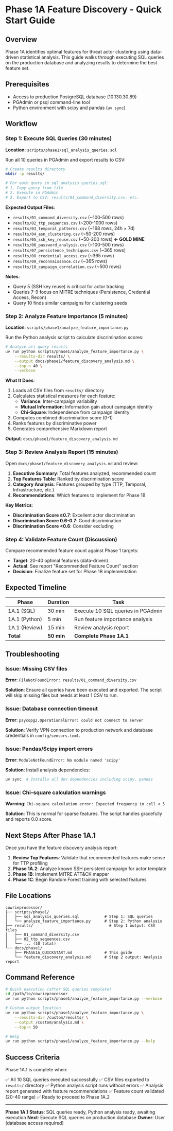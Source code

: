 # Phase 1A Feature Discovery - Quick Start Guide

## Overview

Phase 1A identifies optimal features for threat actor clustering using data-driven statistical analysis. This guide walks through executing SQL queries on the production database and analyzing results to determine the best feature set.

## Prerequisites

- Access to production PostgreSQL database (10.130.30.89)
- PGAdmin or psql command-line tool
- Python environment with scipy and pandas (`uv sync`)

## Workflow

### Step 1: Execute SQL Queries (30 minutes)

**Location**: `scripts/phase1/sql_analysis_queries.sql`

Run all 10 queries in PGAdmin and export results to CSV:

```bash
# Create results directory
mkdir -p results/

# For each query in sql_analysis_queries.sql:
# 1. Copy query from file
# 2. Execute in PGAdmin
# 3. Export to CSV: results/01_command_diversity.csv, etc.
```

**Expected Output Files**:
- `results/01_command_diversity.csv` (~100-500 rows)
- `results/02_ttp_sequences.csv` (~200-1000 rows)
- `results/03_temporal_patterns.csv` (~168 rows, 24h × 7d)
- `results/04_asn_clustering.csv` (~50-200 rows)
- `results/05_ssh_key_reuse.csv` (~50-200 rows) **← GOLD MINE**
- `results/06_password_analysis.csv` (~100-500 rows)
- `results/07_persistence_techniques.csv` (~365 rows)
- `results/08_credential_access.csv` (~365 rows)
- `results/09_reconnaissance.csv` (~365 rows)
- `results/10_campaign_correlation.csv` (~500 rows)

**Notes**:
- Query 5 (SSH key reuse) is critical for actor tracking
- Queries 7-9 focus on MITRE techniques (Persistence, Credential Access, Recon)
- Query 10 finds similar campaigns for clustering seeds

### Step 2: Analyze Feature Importance (5 minutes)

**Location**: `scripts/phase1/analyze_feature_importance.py`

Run the Python analysis script to calculate discrimination scores:

```bash
# Analyze all query results
uv run python scripts/phase1/analyze_feature_importance.py \
    --results-dir results/ \
    --output docs/phase1/feature_discovery_analysis.md \
    --top-n 40 \
    --verbose
```

**What It Does**:
1. Loads all CSV files from `results/` directory
2. Calculates statistical measures for each feature:
   - **Variance**: Inter-campaign variability
   - **Mutual Information**: Information gain about campaign identity
   - **Chi-Square**: Independence from campaign identity
3. Computes combined discrimination score (0-1)
4. Ranks features by discriminative power
5. Generates comprehensive Markdown report

**Output**: `docs/phase1/feature_discovery_analysis.md`

### Step 3: Review Analysis Report (15 minutes)

Open `docs/phase1/feature_discovery_analysis.md` and review:

1. **Executive Summary**: Total features analyzed, recommended count
2. **Top Features Table**: Ranked by discrimination score
3. **Category Analysis**: Features grouped by type (TTP, Temporal, Infrastructure, etc.)
4. **Recommendations**: Which features to implement for Phase 1B

**Key Metrics**:
- **Discrimination Score ≥0.7**: Excellent actor discrimination
- **Discrimination Score 0.6-0.7**: Good discrimination
- **Discrimination Score <0.6**: Consider excluding

### Step 4: Validate Feature Count (Discussion)

Compare recommended feature count against Phase 1 targets:

- **Target**: 20-40 optimal features (data-driven)
- **Actual**: See report "Recommended Feature Count" section
- **Decision**: Finalize feature set for Phase 1B implementation

## Expected Timeline

| Phase | Duration | Task |
|-------|----------|------|
| 1A.1 (SQL) | 30 min | Execute 10 SQL queries in PGAdmin |
| 1A.1 (Python) | 5 min | Run feature importance analysis |
| 1A.1 (Review) | 15 min | Review analysis report |
| **Total** | **50 min** | **Complete Phase 1A.1** |

## Troubleshooting

### Issue: Missing CSV files

**Error**: `FileNotFoundError: results/01_command_diversity.csv`

**Solution**: Ensure all queries have been executed and exported. The script will skip missing files but needs at least 1 CSV to run.

### Issue: Database connection timeout

**Error**: `psycopg2.OperationalError: could not connect to server`

**Solution**: Verify VPN connection to production network and database credentials in `config/sensors.toml`.

### Issue: Pandas/Scipy import errors

**Error**: `ModuleNotFoundError: No module named 'scipy'`

**Solution**: Install analysis dependencies:
```bash
uv sync  # Installs all dev dependencies including scipy, pandas
```

### Issue: Chi-square calculation warnings

**Warning**: `Chi-square calculation error: Expected frequency in cell < 5`

**Solution**: This is normal for sparse features. The script handles gracefully and reports 0.0 score.

## Next Steps After Phase 1A.1

Once you have the feature discovery analysis report:

1. **Review Top Features**: Validate that recommended features make sense for TTP profiling
2. **Phase 1A.2**: Analyze known SSH persistent campaign for actor template
3. **Phase 1B**: Implement MITRE ATT&CK mapper
4. **Phase 1C**: Begin Random Forest training with selected features

## File Locations

```
cowrieprocessor/
├── scripts/phase1/
│   ├── sql_analysis_queries.sql           # Step 1: SQL queries
│   └── analyze_feature_importance.py      # Step 2: Python analysis
├── results/                                 # Step 1 output: CSV files
│   ├── 01_command_diversity.csv
│   ├── 02_ttp_sequences.csv
│   └── ... (10 total)
└── docs/phase1/
    ├── PHASE1A_QUICKSTART.md              # This guide
    └── feature_discovery_analysis.md      # Step 2 output: Analysis report
```

## Command Reference

```bash
# Quick execution (after SQL queries complete)
cd /path/to/cowrieprocessor
uv run python scripts/phase1/analyze_feature_importance.py --verbose

# Custom output location
uv run python scripts/phase1/analyze_feature_importance.py \
    --results-dir /custom/results/ \
    --output /custom/analysis.md \
    --top-n 50

# Help
uv run python scripts/phase1/analyze_feature_importance.py --help
```

## Success Criteria

Phase 1A.1 is complete when:

✅ All 10 SQL queries executed successfully
✅ CSV files exported to `results/` directory
✅ Python analysis script runs without errors
✅ Analysis report generated with feature recommendations
✅ Feature count validated (20-40 range)
✅ Ready to proceed to Phase 1A.2

---

**Phase 1A.1 Status**: SQL queries ready, Python analysis ready, awaiting execution
**Next**: Execute SQL queries on production database
**Owner**: User (database access required)
